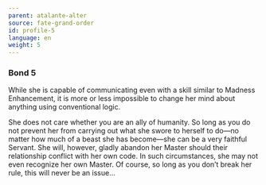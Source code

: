 ```yaml
---
parent: atalante-alter
source: fate-grand-order
id: profile-5
language: en
weight: 5
---
```


### Bond 5

While she is capable of communicating even with a skill similar to Madness Enhancement, it is more or less impossible to change her mind about anything using conventional logic.

She does not care whether you are an ally of humanity. So long as you do not prevent her from carrying out what she swore to herself to do—no matter how much of a beast she has become—she can be a very faithful Servant. She will, however, gladly abandon her Master should their relationship conflict with her own code. In such circumstances, she may not even recognize her own Master. Of course, so long as you don’t break her rule, this will never be an issue…
